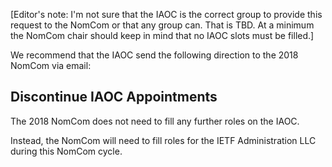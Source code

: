 [Editor's note: I'm not sure that the IAOC is the correct group to provide this request to the NomCom or that any group can. That is TBD. At a minimum the NomCom chair should keep in mind that no IAOC slots must be filled.]


We recommend that the IAOC send the following direction to the 2018 NomCom via email:

## Discontinue IAOC Appointments
The 2018 NomCom does not need to fill any further roles on the IAOC. 

Instead, the NomCom will need to fill roles for the IETF Administration LLC during this NomCom cycle.
